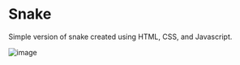 # Snake
Simple version of snake created using HTML, CSS, and Javascript.

![image](https://github.com/user-attachments/assets/5ec1a8b7-15fb-433b-9c64-e70657a79d88)
